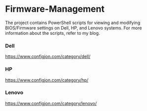 # Firmware-Management
The project contains PowerShell scripts for viewing and modifying BIOS/Firmware settings on Dell, HP, and Lenovo systems. For more information about the scripts, refer to my blog.

### Dell
https://www.configjon.com/category/dell/

### HP
https://www.configjon.com/category/hp/

### Lenovo
https://www.configjon.com/category/lenovo/
